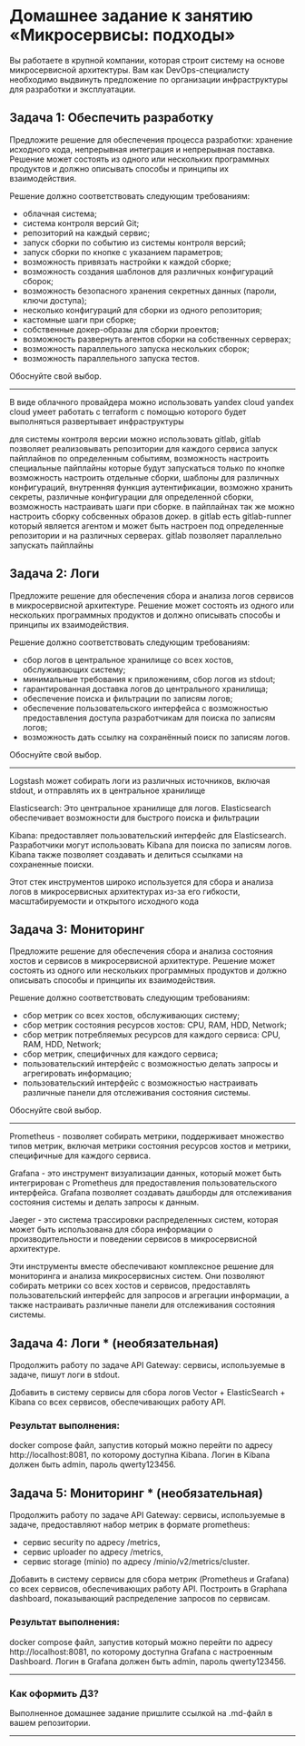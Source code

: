 # Домашнее задание к занятию «Микросервисы: подходы»

Вы работаете в крупной компании, которая строит систему на основе микросервисной архитектуры.
Вам как DevOps-специалисту необходимо выдвинуть предложение по организации инфраструктуры для разработки и эксплуатации.


## Задача 1: Обеспечить разработку

Предложите решение для обеспечения процесса разработки: хранение исходного кода, непрерывная интеграция и непрерывная поставка. 
Решение может состоять из одного или нескольких программных продуктов и должно описывать способы и принципы их взаимодействия.

Решение должно соответствовать следующим требованиям:
- облачная система;
- система контроля версий Git;
- репозиторий на каждый сервис;
- запуск сборки по событию из системы контроля версий;
- запуск сборки по кнопке с указанием параметров;
- возможность привязать настройки к каждой сборке;
- возможность создания шаблонов для различных конфигураций сборок;
- возможность безопасного хранения секретных данных (пароли, ключи доступа);
- несколько конфигураций для сборки из одного репозитория;
- кастомные шаги при сборке;
- собственные докер-образы для сборки проектов;
- возможность развернуть агентов сборки на собственных серверах;
- возможность параллельного запуска нескольких сборок;
- возможность параллельного запуска тестов.

Обоснуйте свой выбор.

---

В виде облачного провайдера можно использовать yandex cloud 
yandex cloud умеет работать с terraform с помощью которого будет выполняться развертывает инфраструктуры

для системы контроля версии можно использовать gitlab, gitlab позволяет реализовывать репозитории для каждого сервиса
запуск пайплайнов по определенным событиям, возможность настроить специальные пайплайны которые будут запускаться только по кнопке
возможность настроить отдельные сборки, шаблоны для различных конфигураций, 
внутренняя функция аутентификации, возможно хранить секреты, различные конфигурации для определенной сборки, возможность настраивать шаги при сборке.
в пайплайнах так же можно настроить сборку собсвенных образов докер.
в gitlab есть gitlab-runner который является агентом и может быть настроен под определенные репозитории и на различных серверах.
gitlab позволяет параллельно запускать пайплайны  




## Задача 2: Логи

Предложите решение для обеспечения сбора и анализа логов сервисов в микросервисной архитектуре.
Решение может состоять из одного или нескольких программных продуктов и должно описывать способы и принципы их взаимодействия.

Решение должно соответствовать следующим требованиям:
- сбор логов в центральное хранилище со всех хостов, обслуживающих систему;
- минимальные требования к приложениям, сбор логов из stdout;
- гарантированная доставка логов до центрального хранилища;
- обеспечение поиска и фильтрации по записям логов;
- обеспечение пользовательского интерфейса с возможностью предоставления доступа разработчикам для поиска по записям логов;
- возможность дать ссылку на сохранённый поиск по записям логов.

Обоснуйте свой выбор.

---

Logstash  может собирать логи из различных источников, включая stdout, и отправлять их в центральное хранилище

Elasticsearch: Это центральное хранилище для логов. Elasticsearch обеспечивает возможности для быстрого поиска и фильтрации

Kibana: предоставляет пользовательский интерфейс для Elasticsearch. Разработчики могут использовать Kibana для поиска по записям логов. Kibana также позволяет создавать и делиться ссылками на сохраненные поиски.

Этот стек инструментов широко используется для сбора и анализа логов в микросервисных архитектурах из-за его гибкости, масштабируемости и открытого исходного кода

## Задача 3: Мониторинг

Предложите решение для обеспечения сбора и анализа состояния хостов и сервисов в микросервисной архитектуре.
Решение может состоять из одного или нескольких программных продуктов и должно описывать способы и принципы их взаимодействия.

Решение должно соответствовать следующим требованиям:
- сбор метрик со всех хостов, обслуживающих систему;
- сбор метрик состояния ресурсов хостов: CPU, RAM, HDD, Network;
- сбор метрик потребляемых ресурсов для каждого сервиса: CPU, RAM, HDD, Network;
- сбор метрик, специфичных для каждого сервиса;
- пользовательский интерфейс с возможностью делать запросы и агрегировать информацию;
- пользовательский интерфейс с возможностью настраивать различные панели для отслеживания состояния системы.

Обоснуйте свой выбор.

---


Prometheus - позволяет собирать метрики, поддерживает множество типов метрик, включая метрики состояния ресурсов хостов и метрики, специфичные для каждого сервиса.

Grafana - это инструмент визуализации данных, который может быть интегрирован с Prometheus для предоставления пользовательского интерфейса. Grafana позволяет создавать дашборды для отслеживания состояния системы и делать запросы к данным.

Jaeger - это система трассировки распределенных систем, которая может быть использована для сбора информации о производительности и поведении сервисов в микросервисной архитектуре.

Эти инструменты вместе обеспечивают комплексное решение для мониторинга и анализа микросервисных систем. Они позволяют собирать метрики со всех хостов и сервисов, предоставлять пользовательский интерфейс для запросов и агрегации информации, а также настраивать различные панели для отслеживания состояния системы.



## Задача 4: Логи * (необязательная)

Продолжить работу по задаче API Gateway: сервисы, используемые в задаче, пишут логи в stdout. 

Добавить в систему сервисы для сбора логов Vector + ElasticSearch + Kibana со всех сервисов, обеспечивающих работу API.

### Результат выполнения: 

docker compose файл, запустив который можно перейти по адресу http://localhost:8081, по которому доступна Kibana.
Логин в Kibana должен быть admin, пароль qwerty123456.


## Задача 5: Мониторинг * (необязательная)

Продолжить работу по задаче API Gateway: сервисы, используемые в задаче, предоставляют набор метрик в формате prometheus:

- сервис security по адресу /metrics,
- сервис uploader по адресу /metrics,
- сервис storage (minio) по адресу /minio/v2/metrics/cluster.

Добавить в систему сервисы для сбора метрик (Prometheus и Grafana) со всех сервисов, обеспечивающих работу API.
Построить в Graphana dashboard, показывающий распределение запросов по сервисам.

### Результат выполнения: 

docker compose файл, запустив который можно перейти по адресу http://localhost:8081, по которому доступна Grafana с настроенным Dashboard.
Логин в Grafana должен быть admin, пароль qwerty123456.

---

### Как оформить ДЗ?

Выполненное домашнее задание пришлите ссылкой на .md-файл в вашем репозитории.

---
